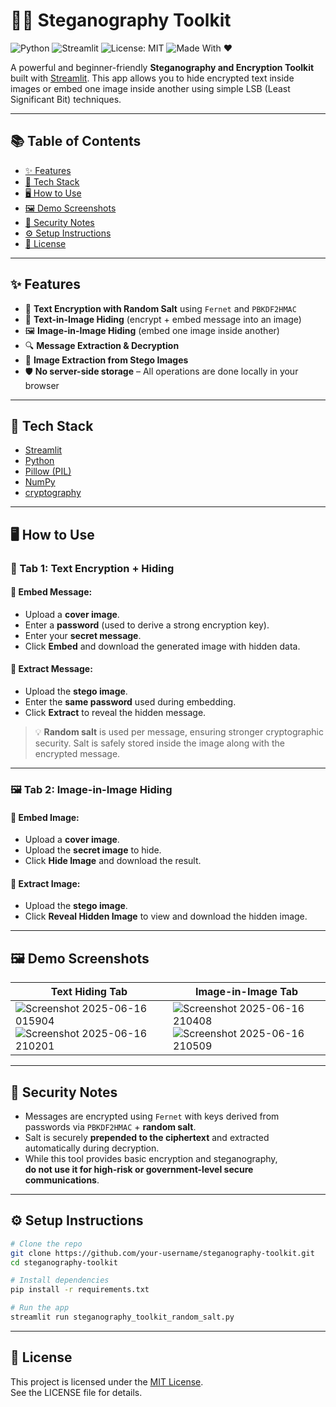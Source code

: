 # 🕵️‍♂️ Steganography Toolkit

![Python](https://img.shields.io/badge/Python-3.8+-blue?logo=python)
![Streamlit](https://img.shields.io/badge/Built%20With-Streamlit-red?logo=streamlit)
![License: MIT](https://img.shields.io/badge/License-MIT-green.svg)
![Made With ❤️](https://img.shields.io/badge/Made%20with-%E2%9D%A4-red)

A powerful and beginner-friendly **Steganography and Encryption Toolkit** built with [Streamlit](https://streamlit.io/). This app allows you to hide encrypted text inside images or embed one image inside another using simple LSB (Least Significant Bit) techniques.

---

## 📚 Table of Contents

- [✨ Features](#features)
- [🧪 Tech Stack](#tech-stack)
- [🖥️ How to Use](#how-to-use)
- [🖼️ Demo Screenshots](#demo-screenshots)
- [🔐 Security Notes](#security-notes)
- [⚙️ Setup Instructions](#setup-instructions)
- [📄 License](#license)

---

## ✨ Features

- 🔐 **Text Encryption with Random Salt** using `Fernet` and `PBKDF2HMAC`
- 📝 **Text-in-Image Hiding** (encrypt + embed message into an image)
- 🖼️ **Image-in-Image Hiding** (embed one image inside another)
- 🔍 **Message Extraction & Decryption**
- 🎯 **Image Extraction from Stego Images**
- 🛡️ **No server-side storage** – All operations are done locally in your browser

---

## 🧪 Tech Stack

- [Streamlit](https://streamlit.io/)
- [Python](https://www.python.org/)
- [Pillow (PIL)](https://pypi.org/project/Pillow/)
- [NumPy](https://numpy.org/)
- [cryptography](https://cryptography.io/)

---

## 🖥️ How to Use

### 🔐 Tab 1: Text Encryption + Hiding

#### 🔸 Embed Message:
- Upload a **cover image**.
- Enter a **password** (used to derive a strong encryption key).
- Enter your **secret message**.
- Click **Embed** and download the generated image with hidden data.

#### 🔸 Extract Message:
- Upload the **stego image**.
- Enter the **same password** used during embedding.
- Click **Extract** to reveal the hidden message.

> 💡 **Random salt** is used per message, ensuring stronger cryptographic security. Salt is safely stored inside the image along with the encrypted message.

---

### 🖼️ Tab 2: Image-in-Image Hiding

#### 🔸 Embed Image:
- Upload a **cover image**.
- Upload the **secret image** to hide.
- Click **Hide Image** and download the result.

#### 🔸 Extract Image:
- Upload the **stego image**.
- Click **Reveal Hidden Image** to view and download the hidden image.

---

## 🖼️ Demo Screenshots

| Text Hiding Tab | Image-in-Image Tab |
|-----------------|--------------------|
| ![Screenshot 2025-06-16 015904](https://github.com/user-attachments/assets/74e22b1d-b075-4f30-afc3-7cb9f0c80ae1)<br>![Screenshot 2025-06-16 210201](https://github.com/user-attachments/assets/b86964d3-4ff1-4c72-9a6e-90f80c8278dc) | ![Screenshot 2025-06-16 210408](https://github.com/user-attachments/assets/2c7a9caf-4ac3-4fde-aae1-3887e6e59469)<br>![Screenshot 2025-06-16 210509](https://github.com/user-attachments/assets/59b043e0-3398-407a-8ade-f00b1d6aba6b) |


---

## 🔐 Security Notes

- Messages are encrypted using `Fernet` with keys derived from passwords via `PBKDF2HMAC` + **random salt**.
- Salt is securely **prepended to the ciphertext** and extracted automatically during decryption.
- While this tool provides basic encryption and steganography,  
  **do not use it for high-risk or government-level secure communications**.

---

## ⚙️ Setup Instructions

```bash
# Clone the repo
git clone https://github.com/your-username/steganography-toolkit.git
cd steganography-toolkit

# Install dependencies
pip install -r requirements.txt

# Run the app
streamlit run steganography_toolkit_random_salt.py
```

---

## 📄 License

This project is licensed under the [MIT License](LICENSE).  
See the LICENSE file for details.
